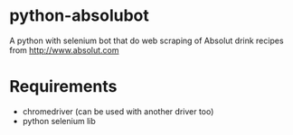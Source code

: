 # python-absolubot
A python with selenium bot that do web scraping of Absolut drink recipes from http://www.absolut.com

# Requirements
* chromedriver (can be used with another driver too)
* python selenium lib

